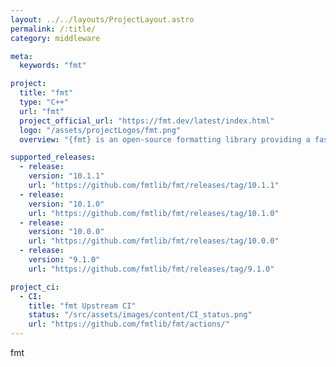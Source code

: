 ```yaml
---
layout: ../../layouts/ProjectLayout.astro
permalink: /:title/
category: middleware

meta:
  keywords: "fmt"

project:
  title: "fmt"
  type: "C++"
  url: "fmt"
  project_official_url: "https://fmt.dev/latest/index.html"
  logo: "/assets/projectLogos/fmt.png"
  overview: "{fmt} is an open-source formatting library providing a fast and safe alternative to C stdio and C++ iostreams."

supported_releases:
  - release:
    version: "10.1.1"
    url: "https://github.com/fmtlib/fmt/releases/tag/10.1.1"
  - release:
    version: "10.1.0"
    url: "https://github.com/fmtlib/fmt/releases/tag/10.1.0"
  - release:
    version: "10.0.0"
    url: "https://github.com/fmtlib/fmt/releases/tag/10.0.0"
  - release:
    version: "9.1.0"
    url: "https://github.com/fmtlib/fmt/releases/tag/9.1.0"

project_ci:
  - CI:
    title: "fmt Upstream CI"
    status: "/src/assets/images/content/CI_status.png"
    url: "https://github.com/fmtlib/fmt/actions/"
---
```


<p>fmt</p>
